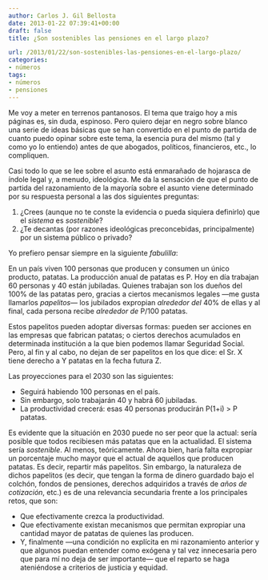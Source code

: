 ```yaml
---
author: Carlos J. Gil Bellosta
date: 2013-01-22 07:39:41+00:00
draft: false
title: ¿Son sostenibles las pensiones en el largo plazo?

url: /2013/01/22/son-sostenibles-las-pensiones-en-el-largo-plazo/
categories:
- números
tags:
- números
- pensiones
---
```


Me voy a meter en terrenos pantanosos. El tema que traigo hoy a mis páginas es, sin duda, espinoso. Pero quiero dejar en negro sobre blanco una serie de ideas básicas que se han convertido en el punto de partida de cuanto puedo opinar sobre este tema, la esencia pura del mismo (tal y como yo lo entiendo) antes de que abogados, políticos, financieros, etc., lo compliquen.

Casi todo lo que se lee sobre el asunto está enmarañado de hojarasca de índole legal y, a menudo, ideológica. Me da la sensación de que el punto de partida del razonamiento de la mayoría sobre el asunto viene determinado por su respuesta personal a las dos siguientes preguntas:

1. ¿Crees (aunque no te conste la evidencia o pueda siquiera definirlo) que el _sistema_ es _sostenible_?
2. ¿Te decantas (por razones ideológicas preconcebidas, principalmente) por un sistema público o privado?

Yo prefiero pensar siempre en la siguiente _fabulilla_:

En un país viven 100 personas que producen y consumen un único producto, patatas. La producción anual de patatas es P. Hoy en día trabajan 60 personas y 40 están jubiladas. Quienes trabajan son los dueños del 100% de las patatas pero, gracias a ciertos mecanismos legales —me gusta llamarlos _papelitos_— los jubilados expropian _alrededor del_ 40% de ellas y al final, cada persona recibe _alrededor de_ P/100 patatas.

Estos papelitos pueden adoptar diversas formas: pueden ser acciones en las empresas que fabrican patatas; o ciertos derechos acumulados en determinada institución a la que bien podemos llamar Seguridad Social. Pero, al fin y al cabo, no dejan de ser papelitos en los que dice: el Sr. X tiene derecho a Y patatas en la fecha futura Z.

Las proyecciones para el 2030 son las siguientes:

* Seguirá habiendo 100 personas en el país.
* Sin embargo, solo trabajarán 40 y habrá 60 jubiladas.
* La productividad crecerá: esas 40 personas producirán P(1+i) > P patatas.

Es evidente que la situación en 2030 puede no ser peor que la actual: sería posible que todos recibiesen más patatas que en la actualidad. El sistema sería _sostenible_. Al menos, teóricamente. Ahora bien, haría falta expropiar un porcentaje mucho mayor que el actual de aquellos que producen patatas. Es decir, repartir más papelitos. Sin embargo, la naturaleza de dichos papelitos (es decir, que tengan la forma de dinero guardado bajo el colchón, fondos de pensiones, derechos adquiridos a través de _años de cotización_, etc.) es de una relevancia secundaria frente a los principales retos, que son:

* Que efectivamente crezca la productividad.
* Que efectivamente existan mecanismos que permitan expropiar una cantidad mayor de patatas de quienes las producen.
* Y, finalmente —una condición no explícita en mi razonamiento anterior y que algunos puedan entender como exógena y tal vez innecesaria pero que para mí no deja de ser importante— que el reparto se haga ateniéndose a criterios de justicia y equidad.


